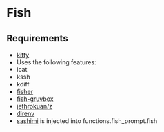 # Fish

## Requirements
 * [kitty](https://sw.kovidgoyal.net/kitty/)
  * Uses the following features:
   * icat
   * kssh
   * kdiff
 * [fisher](https://github.com/jorgebucaran/fisher)
  * [fish-gruvbox](https://github.com/Jomik/fish-gruvbox)
  * [jethrokuan/z](https://github.com/jethrokuan/z)
  * [direnv](halostatue/fish-direnv)
  * [sashimi](https://github.com/isacikgoz/sashimi) is injected into functions.fish_prompt.fish

